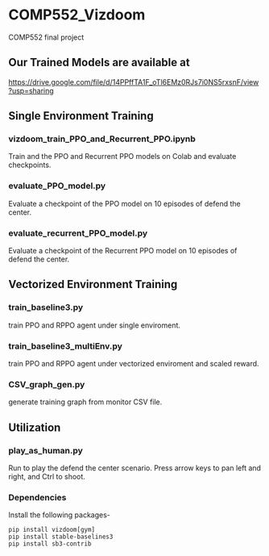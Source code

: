 # COMP552_Vizdoom
COMP552 final project

## Our Trained Models are available at
https://drive.google.com/file/d/14PPffTA1F_oTl6EMz0RJs7i0NS5rxsnF/view?usp=sharing

## Single Environment Training

### vizdoom_train_PPO_and_Recurrent_PPO.ipynb
Train and the PPO and Recurrent PPO models on Colab and evaluate checkpoints.

### evaluate_PPO_model.py
Evaluate a checkpoint of the PPO model on 10 episodes of defend the center.

### evaluate_recurrent_PPO_model.py
Evaluate a checkpoint of the Recurrent PPO model on 10 episodes of defend the center.

## Vectorized Environment Training

### train_baseline3.py
train PPO and RPPO agent under single enviroment.

### train_baseline3_multiEnv.py
train PPO and RPPO agent under vectorized enviroment and scaled reward.

### CSV_graph_gen.py
generate training graph from monitor CSV file.

## Utilization

### play_as_human.py
Run to play the defend the center scenario. Press arrow keys to pan left and right, and Ctrl to shoot.

### Dependencies
Install the following packages-
```
pip install vizdoom[gym]
pip install stable-baselines3
pip install sb3-contrib
```

